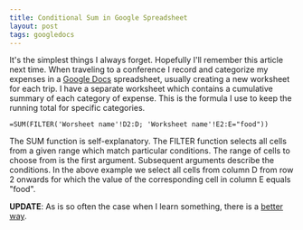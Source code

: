 ```yaml
---
title: Conditional Sum in Google Spreadsheet
layout: post
tags: googledocs
---
```


It's the simplest things I always forget. Hopefully I'll remember this
article next time. When traveling to a conference I record and
categorize my expenses in a [Google Docs](http://docs.google.com/)
spreadsheet, usually creating a new worksheet for each trip. I have a
separate worksheet which contains a cumulative summary of each category
of expense. This is the formula I use to keep the running total for
specific categories.

```
=SUM(FILTER('Worsheet name'!D2:D; 'Worksheet name'!E2:E="food"))
```

The SUM function is self-explanatory. The FILTER function selects all
cells from a given range which match particular conditions. The range of
cells to choose from is the first argument. Subsequent arguments
describe the conditions. In the above example we select all cells from
column D from row 2 onwards for which the value of the corresponding
cell in column E equals "food".

**UPDATE**: As is so often the case when I learn something, there is a
[better way](/2009/11/06/google-spreadsheet-sumif.html).
